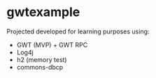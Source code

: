 gwtexample
==========

Projected developed for learning purposes using:
* GWT (MVP) + GWT RPC
* Log4j
* h2 (memory test)
* commons-dbcp
